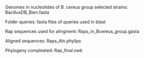 Genomes in nucleotides of B. cereus group selected strains:
  BacillusDB_Bien.fasta

Folder queries: fasta files of queries used in blast 

Rap sequences used for alingment:
  Raps_in_Bcereus_group.gasta

Aligned sequences: 
  Raps_Aln.phylips

Phylogeny compleated:
  Rap_final.nwk

